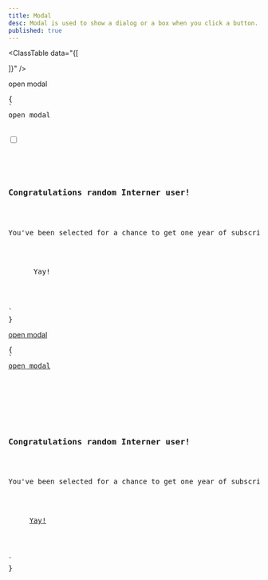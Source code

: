 ```yaml
---
title: Modal
desc: Modal is used to show a dialog or a box when you click a button.
published: true
---
```


<script>
  import Component from "@components/Component.svelte"
  import ClassTable from "@components/ClassTable.svelte"
</script>

<ClassTable
data="{[

]}"
/>

<Component title="Modal using label + hidden checkbox" desc='Make sure each modal you use, has a unique ID. In this example, ID is "my-modal".'>
<label for="my-modal" class="btn modal-button">open modal</label>

<pre slot="html">{
`<!-- The button to open modal -->
<label for="my-modal" class="btn modal-button">open modal</label>

<!-- Put this part before </body> tag -->
<input type="checkbox" id="my-modal" class="modal-toggle">
<div class="modal">
  <div class="modal-box">
    <h3 class="font-bold text-lg">Congratulations random Interner user!</h3>
    <p class="py-4">You've been selected for a chance to get one year of subscription to use Wikipedia for free!</p>
    <div class="modal-action">
      <label for="my-modal" class="btn">Yay!</label>
    </div>
  </div>
</div>`
}</pre>
</Component>

<Component title="Modal using anchor link" desc="Anchor links might not work well on some SPA frameworks so if there are problems, use the first example">
<a href="#my-modal-2" class="btn" rel="external">open modal</a>
<pre slot="html">{
`<!-- The button to open modal -->
<a href="#my-modal-2" class="btn">open modal</a>

<!-- Put this part before </body> tag -->
<div class="modal" id="my-modal-2">
  <div class="modal-box">
    <h3 class="font-bold text-lg">Congratulations random Interner user!</h3>
    <p class="py-4">You've been selected for a chance to get one year of subscription to use Wikipedia for free!</p>
    <div class="modal-action">
     <a href="#" class="btn">Yay!</a>
    </div>
  </div>
</div>`
}</pre>
</Component>
